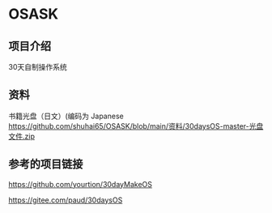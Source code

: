# OSASK

## 项目介绍

30天自制操作系统

## 资料

书籍光盘（日文）(编码为 Japanese 
 https://github.com/shuhai65/OSASK/blob/main/资料/30daysOS-master-光盘文件.zip 

## 参考的项目链接

https://github.com/yourtion/30dayMakeOS

https://gitee.com/paud/30daysOS

